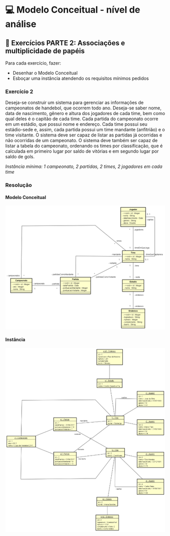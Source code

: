 # 💻 Modelo Conceitual - nível de análise

## 📝 Exercícios PARTE 2: Associações e multiplicidade de papéis
Para cada exercício, fazer:
- Desenhar o Modelo Conceitual
- Esboçar uma instância atendendo os requisitos mínimos pedidos

### Exercício 2

Deseja-se construir um sistema para gerenciar as informações de campeonatos de handebol, que ocorrem todo ano. Deseja-se saber nome, data de nascimento, gênero e altura dos jogadores de cada time, bem como qual deles é o capitão de cada time. Cada partida do campeonato ocorre em um estádio, que possui nome e endereço. Cada time possui seu estádio-sede e, assim, cada partida possui um time mandante (anfitrião) e o time visitante. O sistema deve ser capaz de listar as partidas já ocorridas e não ocorridas de um campeonato. O sistema deve também ser capaz de listar a tabela do campeonato, ordenando os times por classificação, que é calculada em primeiro lugar por saldo de vitórias e em segundo lugar por saldo de gols.

*Instância mínima: 1 campeonato, 2 partidas, 2 times, 2 jogadores em cada time*

### Resolução

#### Modelo Conceitual

![exercicio2](exercicio2.png)

#### Instância
![exercicio2Instancia](exercicio2instancia.png)

